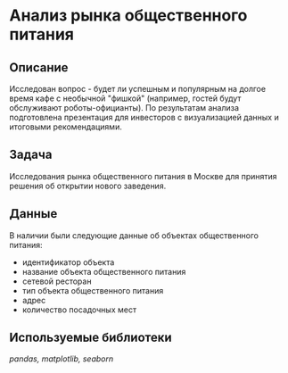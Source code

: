 # Анализ рынка общественного питания


## Описание

Исследован вопрос - будет ли успешным и популярным на долгое время кафе с необычной "фишкой" (например, гостей будут обслуживают роботы-официанты). 
По результатам анализа подготовлена презентация для инвесторов с визуализацией данных и итоговыми рекомендациями.

## Задача

Исследования рынка общественного питания в Москве для принятия решения об открытии нового заведения.

## Данные

В наличии были следующие данные об объектах общественного питания:
- идентификатор объекта
- название объекта общественного питания
- сетевой ресторан
- тип объекта общественного питания
- адрес
- количество посадочных мест

## Используемые библиотеки
*pandas, matplotlib, seaborn*
